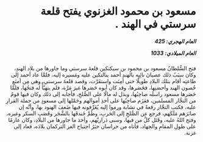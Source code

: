 <h1 dir="rtl">مسعود بن محمود الغزنوي يفتح قلعة سرستي في الهند .</h1>

<h5 dir="rtl">العام الهجري:  425

العام الميلادي: 1033

</h5>

<p dir="rtl">فتح السُّلطانُ مسعود بن محمود بن سبكتكين قلعةَ سرستي وما جاورها من بلاد الهندِ، وكان سبَبُ ذلك عصيانَ نائِبِه بالهند أحمد ينالتكين عليه ومَسيره إليه، فلمَّا عاد أحمد إلى طاعتِه أقام بتلك البلادِ طويلًا حتى أَمِنَت واستقَرَّت، وقصد قلعةَ سرستي، وهي مِن أمنَعِ حُصون الهند وأحصَنِها، فحَصَرها، وقد كان أبوه حَصَرها غيرَ مَرَّة، فلم يتهيَّأْ له فتحُها، فلمَّا حَصَرها مسعود راسلَه صاحِبُها، وبذل له مالًا على الصُّلحِ، فأجابه إلى ذلك وكان فيها قومٌ من التجَّار المسلمين، فعَزَم صاحِبُها على أخذِ أموالهم وحَمْلها إلى مسعودٍ من جملة القرارِ عليه، فكتب التجَّار رقعةً في نشابة ورموا إليه يُعَرِّفونه فيها ضَعفَ الهنود بها، وأنَّه إن صابَرَهم مَلَكَهم، فرجع عن الصُّلحِ إلى الحَربِ، وطَمَّ خَندقَها بالشَّجَر وقَصَبِ السكر وغيره، وفتح اللهُ عليه، وقَتَل كلَّ من فيها، وسبى ذراريَّهم، وأخذ ما جاورها من البلادِ، وكان عازمًا على طولِ المقامِ والجهاد، فأتاه من خراسان خبَرُ اجتياح الغز التركمان بلادَه، فعاد إلى غزنة.</p></br>
